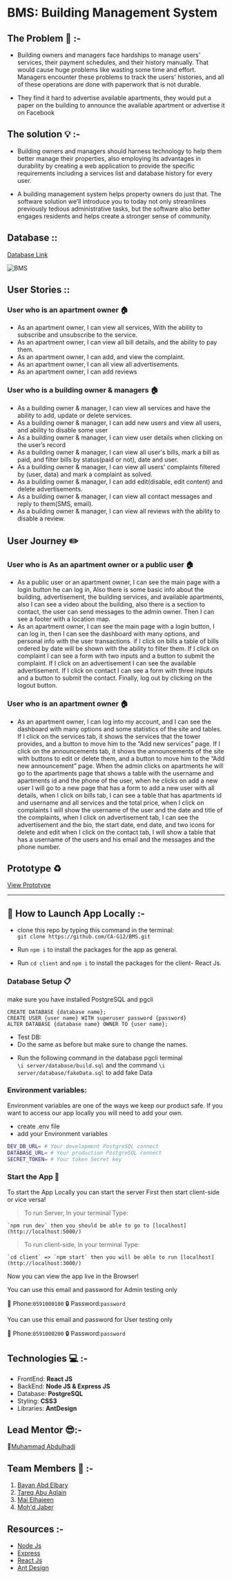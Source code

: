 # BMS: Building Management System 

## **The Problem** :no_entry_sign: :-

- Building owners and managers face hardships to manage users' services, their payment schedules, and their history manually. That would cause huge problems like wasting some time and effort. Managers encounter these problems to track the users' histories, and all of these operations are done with paperwork that is not durable.

- They find it hard to advertise available apartments, they would put a paper on the building to announce the available apartment or advertise it on Facebook

## **The solution** :bulb: :-

- Building owners and managers should harness technology to help them better manage their properties, also employing its advantages in durability by creating a web application to provide the specific requirements including a services list and database history for every user.

- A building management system helps property owners do just that. The software solution we’ll introduce you to today not only streamlines previously tedious administrative tasks, but the software also better engages residents and helps create a stronger sense of community. 

## **Database**  ::

[Database Link](https://drawsql.app/teams/mohjaps/diagrams/flats)


![BMS](https://user-images.githubusercontent.com/88391328/195069054-fab15dbb-20eb-43d4-863d-861bf8f5885a.png)
## **User Stories**  :: 

### **User who is an apartment owner** :house:
- As an apartment owner, I can view all services, With the ability to subscribe and unsubscribe to the service.
- As an apartment owner, I can view all bill details, and the ability to pay them.
- As an apartment owner, I can add, and view the complaint.
- As an apartment owner, I can all view all advertisements.
- As an apartment owner, I can add reviews



### **User who is a building owner & managers** :house:

- As a building owner & manager, I can view all services and have the ability to add, update or delete services.
- As a building owner & manager, I can add new users and view all users, and ability to disable some user
- As a building owner & manager, I can view user details when clicking on the user’s record
- As a building owner & manager, I can view all user's bills, mark a bill as paid, and filter bills by status(paid or not), date and user.
- As a building owner & manager, I can view all users' complaints filtered by (user, data) and mark a complaint as solved.
- As a building owner & manager, I can add edit(disable, edit content) and delete advertisements.
- As a building owner & manager, I can view all contact messages and reply to them(SMS, email).
- As a building owner & manager, I can view all reviews with the ability to disable a review.


## **User Journey**  :pencil2:

### **User who is As an apartment owner or a public user** :house:

- As a public user or an apartment owner, I can see the main page with a login button he can log in, Also there is some basic info about the building, advertisement, the building services, and available apartments, also I can see a video about the building, also there is a section to contact, the user can send messages to the admin owner. Then I can see a footer with a location map.
- As an apartment owner, I can see the main page with a login button, I can log in, then I can see the dashboard with many options, and personal info with the user transactions. if I click on bills a table of bills ordered by date will be shown with the ability to filter them. If I click on complaint I can see a form with two inputs and a button to submit the complaint. If I click on an advertisement I can see the available advertisement. If I click on contact I can see a form with three inputs and a button to submit the contact. Finally, log out by clicking on the logout button.



### **User who is an apartment owner** :house:



- As an apartment owner, I can log into my account, and I can see the dashboard with many options and some statistics of the site and tables. If I click on the services tab, it shows the services that the tower provides, and a button to move him to the “Add new services” page. If I click on the announcements tab, it shows the announcements of the site with buttons to edit or delete them, and a button to move him to the “Add new announcement” page. When the admin clicks on apartments he will go to the apartments page that shows a table with the username and apartments id and the phone of the user, when he clicks on add a new user I will go to a new page that has a form to add a new user with all details, when I click on bills tab, I can see a table that has apartments id and username and all services and the total price, when I click on complaints I will show the username of the user and the date and title of the complaints, when I click on advertisement tab, I can see the advertisement and the bio, the start date, end date, and two icons for delete and edit when I click on the contact tab, I will show a table that has a username of the users and his email and the messages and the phone number.

## **Prototype** :recycle:

[View Prototype](https://www.figma.com/file/ttfzEpAPWIZCNEJKUzad1I/Building-Management-System-wireframe?node-id=0%3A1)

------------------------


## :pushpin: **How to Launch App Locally** :- 

*  clone this repo by typing this command in the terminal:  
`git clone https://github.com/CA-G12/BMS.git`

*  Run `npm i` to install the packages for the app as general.

*  Run `cd client` and `npm i` to install the packages for the client- React Js.

### Database Setup  :clipboard: 

make sure you have installed PostgreSQL and pgcli 

```sql=
CREATE DATABASE {database name};
CREATE USER {user name} WITH superuser password {password}
ALTER DATABASE {database name} OWNER TO {user name};
```
- Test DB:
- Do the same as before but make sure to change the names.

* Run the following command in the database pgcli terminal  
`\i server/database/build.sql`
and the command 
`\i server/database/fakeData.sql`
to add fake Data

### **Environment variables:**
Environment variables are one of the ways we keep our product safe. If you want to access our app locally you will need to add your own.
- create .env file
- add your Environment variables
```sh
DEV_DB_URL= # Your development PostgreSQL connect
DATABASE_URL= # Your production PostgreSQL connect
SECRET_TOKEN= # Your token Secret key
```

### Start the App :electric_plug:

To start the App Locally you can start the server First then start client-side or vice versa!
> To run Server, In your terminal Type: 

    `npm run dev` then you should be able to go to [localhost](http://localhost:5000/) 
> To run client-side, In your terminal Type:    

    `cd client` => `npm start` then you will be able to run [localhost](http://localhost:3000/) 

Now you can view the app live in the Browser!

You can use this email and password for Admin testing only

:email: Phone:`0591000100` 
:lock: Password:`password`

You can use this email and password for User testing only

:email: Phone:`0591000200` 
:lock: Password:`password`

## **Technologies** :computer: :-
- FrontEnd: **React JS**
- BackEnd: **Node JS & Express JS**
- Database: **PostgreSQL**
- Styling: **CSS3**
- Libraries: **AntDesign**

## **Lead Mentor** :sunglasses::-

:round_pushpin:[Muhammad Abdulhadi](https://github.com/Mu7ammadAbed)

## **Team Members** 👥 :- 
1. [Bayan Abd Elbary](https://github.com/bayan2002)
1. [Tareq Abu Aqlain](https://github.com/tareq-abuaqlain)
1. [Mai Elhajeen](https://github.com/Mai-Elhajeen)
1. [Moh'd Jaber](https://github.com/mohjaps)

 
## **Resources** :-

- [Node Js](https://nodejs.org/en/)
- [Express](http://expressjs.com/)
- [React Js](https://reactjs.org/)
- [Ant Design](https://ant.design/)